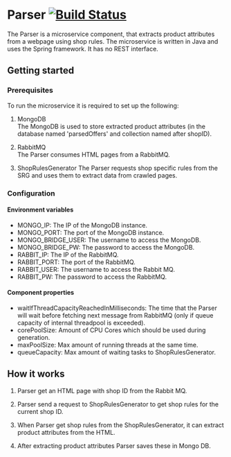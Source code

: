 # Parser [![Build Status](https://travis-ci.org/HPI-BP2017N2/Parser.svg?branch=master)](https://travis-ci.org/HPI-BP2017N2/Parser)

The Parser is a microservice component, that extracts product attributes from a webpage using shop rules. 
The microservice is written in Java and uses the Spring framework. It has no REST interface.


## Getting started
### Prerequisites

To run the microservice it is required to set up the following:

1. MongoDB
<br />The MongoDB is used to store extracted product attributes (in the database named 'parsedOffers'
and collection named after shopID).

2. RabbitMQ
<br />The Parser consumes HTML pages from a RabbitMQ.

3. ShopRulesGenerator
The Parser requests shop specific rules from the SRG and uses them to extract data from crawled pages.

### Configuration

#### Environment variables
- MONGO_IP: The IP of the MongoDB instance.
- MONGO_PORT: The port of the MongoDB instance.
- MONGO_BRIDGE_USER: The username to access the MongoDB.
- MONGO_BRIDGE_PW: The password to access the MongoDB.
- RABBIT_IP: The IP of the RabbitMQ.
- RABBIT_PORT: The port of the RabbitMQ.
- RABBIT_USER: The username to access the Rabbit MQ.
- RABBIT_PW: The password to access the RabbitMQ.


#### Component properties

- waitIfThreadCapacityReachedInMilliseconds: The time that the Parser will wait before fetching next message 
from RabbitMQ (only if queue capacity of internal threadpool is exceeded).
- corePoolSize: Amount of CPU Cores which should be used during generation.
- maxPoolSize: Max amount of running threads at the same time.
- queueCapacity: Max amount of waiting tasks to ShopRulesGenerator.


## How it works

1. Parser get an HTML page with shop ID from the Rabbit MQ.

2. Parser send a request to ShopRulesGenerator to get shop rules for the current shop ID.

3. When Parser get shop rules from the ShopRulesGenerator, it can extract product attributes from the HTML.

4. After extracting product attributes Parser saves these in Mongo DB.


